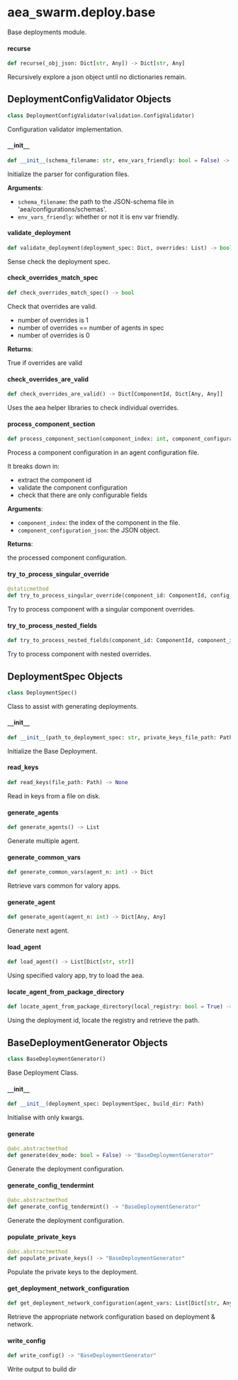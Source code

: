 <a id="aea_swarm.deploy.base"></a>

# aea`_`swarm.deploy.base

Base deployments module.

<a id="aea_swarm.deploy.base.recurse"></a>

#### recurse

```python
def recurse(_obj_json: Dict[str, Any]) -> Dict[str, Any]
```

Recursively explore a json object until no dictionaries remain.

<a id="aea_swarm.deploy.base.DeploymentConfigValidator"></a>

## DeploymentConfigValidator Objects

```python
class DeploymentConfigValidator(validation.ConfigValidator)
```

Configuration validator implementation.

<a id="aea_swarm.deploy.base.DeploymentConfigValidator.__init__"></a>

#### `__`init`__`

```python
def __init__(schema_filename: str, env_vars_friendly: bool = False) -> None
```

Initialize the parser for configuration files.

**Arguments**:

- `schema_filename`: the path to the JSON-schema file in 'aea/configurations/schemas'.
- `env_vars_friendly`: whether or not it is env var friendly.

<a id="aea_swarm.deploy.base.DeploymentConfigValidator.validate_deployment"></a>

#### validate`_`deployment

```python
def validate_deployment(deployment_spec: Dict, overrides: List) -> bool
```

Sense check the deployment spec.

<a id="aea_swarm.deploy.base.DeploymentConfigValidator.check_overrides_match_spec"></a>

#### check`_`overrides`_`match`_`spec

```python
def check_overrides_match_spec() -> bool
```

Check that overrides are valid.

- number of overrides is 1
- number of overrides == number of agents in spec
- number of overrides is 0

**Returns**:

True if overrides are valid

<a id="aea_swarm.deploy.base.DeploymentConfigValidator.check_overrides_are_valid"></a>

#### check`_`overrides`_`are`_`valid

```python
def check_overrides_are_valid() -> Dict[ComponentId, Dict[Any, Any]]
```

Uses the aea helper libraries to check individual overrides.

<a id="aea_swarm.deploy.base.DeploymentConfigValidator.process_component_section"></a>

#### process`_`component`_`section

```python
def process_component_section(component_index: int, component_configuration_json: Dict) -> Tuple[ComponentId, Dict]
```

Process a component configuration in an agent configuration file.

It breaks down in:
- extract the component id
- validate the component configuration
- check that there are only configurable fields

**Arguments**:

- `component_index`: the index of the component in the file.
- `component_configuration_json`: the JSON object.

**Returns**:

the processed component configuration.

<a id="aea_swarm.deploy.base.DeploymentConfigValidator.try_to_process_singular_override"></a>

#### try`_`to`_`process`_`singular`_`override

```python
@staticmethod
def try_to_process_singular_override(component_id: ComponentId, config_class: ComponentConfiguration, component_configuration_json: Dict) -> Dict
```

Try to process component with a singular component overrides.

<a id="aea_swarm.deploy.base.DeploymentConfigValidator.try_to_process_nested_fields"></a>

#### try`_`to`_`process`_`nested`_`fields

```python
def try_to_process_nested_fields(component_id: ComponentId, component_index: int, config_class: ComponentConfiguration, component_configuration_json: Dict) -> Dict
```

Try to process component with nested overrides.

<a id="aea_swarm.deploy.base.DeploymentSpec"></a>

## DeploymentSpec Objects

```python
class DeploymentSpec()
```

Class to assist with generating deployments.

<a id="aea_swarm.deploy.base.DeploymentSpec.__init__"></a>

#### `__`init`__`

```python
def __init__(path_to_deployment_spec: str, private_keys_file_path: Path, package_dir: Path, private_keys_password: Optional[str] = None, number_of_agents: Optional[int] = None) -> None
```

Initialize the Base Deployment.

<a id="aea_swarm.deploy.base.DeploymentSpec.read_keys"></a>

#### read`_`keys

```python
def read_keys(file_path: Path) -> None
```

Read in keys from a file on disk.

<a id="aea_swarm.deploy.base.DeploymentSpec.generate_agents"></a>

#### generate`_`agents

```python
def generate_agents() -> List
```

Generate multiple agent.

<a id="aea_swarm.deploy.base.DeploymentSpec.generate_common_vars"></a>

#### generate`_`common`_`vars

```python
def generate_common_vars(agent_n: int) -> Dict
```

Retrieve vars common for valory apps.

<a id="aea_swarm.deploy.base.DeploymentSpec.generate_agent"></a>

#### generate`_`agent

```python
def generate_agent(agent_n: int) -> Dict[Any, Any]
```

Generate next agent.

<a id="aea_swarm.deploy.base.DeploymentSpec.load_agent"></a>

#### load`_`agent

```python
def load_agent() -> List[Dict[str, str]]
```

Using specified valory app, try to load the aea.

<a id="aea_swarm.deploy.base.DeploymentSpec.locate_agent_from_package_directory"></a>

#### locate`_`agent`_`from`_`package`_`directory

```python
def locate_agent_from_package_directory(local_registry: bool = True) -> str
```

Using the deployment id, locate the registry and retrieve the path.

<a id="aea_swarm.deploy.base.BaseDeploymentGenerator"></a>

## BaseDeploymentGenerator Objects

```python
class BaseDeploymentGenerator()
```

Base Deployment Class.

<a id="aea_swarm.deploy.base.BaseDeploymentGenerator.__init__"></a>

#### `__`init`__`

```python
def __init__(deployment_spec: DeploymentSpec, build_dir: Path)
```

Initialise with only kwargs.

<a id="aea_swarm.deploy.base.BaseDeploymentGenerator.generate"></a>

#### generate

```python
@abc.abstractmethod
def generate(dev_mode: bool = False) -> "BaseDeploymentGenerator"
```

Generate the deployment configuration.

<a id="aea_swarm.deploy.base.BaseDeploymentGenerator.generate_config_tendermint"></a>

#### generate`_`config`_`tendermint

```python
@abc.abstractmethod
def generate_config_tendermint() -> "BaseDeploymentGenerator"
```

Generate the deployment configuration.

<a id="aea_swarm.deploy.base.BaseDeploymentGenerator.populate_private_keys"></a>

#### populate`_`private`_`keys

```python
@abc.abstractmethod
def populate_private_keys() -> "BaseDeploymentGenerator"
```

Populate the private keys to the deployment.

<a id="aea_swarm.deploy.base.BaseDeploymentGenerator.get_deployment_network_configuration"></a>

#### get`_`deployment`_`network`_`configuration

```python
def get_deployment_network_configuration(agent_vars: List[Dict[str, Any]]) -> List
```

Retrieve the appropriate network configuration based on deployment & network.

<a id="aea_swarm.deploy.base.BaseDeploymentGenerator.write_config"></a>

#### write`_`config

```python
def write_config() -> "BaseDeploymentGenerator"
```

Write output to build dir

